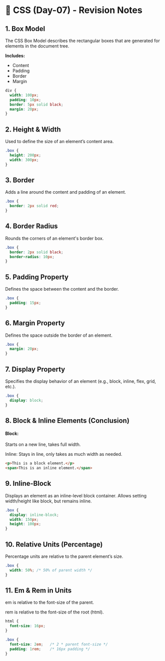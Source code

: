 # 📘 CSS (Day-07) - Revision Notes

## 1. Box Model
The CSS Box Model describes the rectangular boxes that are generated for elements in the document tree.

**Includes:**
- Content
- Padding
- Border
- Margin

```css
div {
  width: 100px;
  padding: 10px;
  border: 5px solid black;
  margin: 20px;
}
```
## 2. Height & Width
Used to define the size of an element’s content area.

```css
.box {
  height: 200px;
  width: 300px;
}
```
## 3. Border
Adds a line around the content and padding of an element.

```css
.box {
  border: 2px solid red;
}
```
## 4. Border Radius
Rounds the corners of an element's border box.

```css
.box {
  border: 2px solid black;
  border-radius: 10px;
}
```
## 5. Padding Property
Defines the space between the content and the border.

```css
.box {
  padding: 15px;
}
```
## 6. Margin Property
Defines the space outside the border of an element.

```css
.box {
  margin: 20px;
}
```
## 7. Display Property
Specifies the display behavior of an element (e.g., block, inline, flex, grid, etc.).

```css
.box {
  display: block;
}
```
## 8. Block & Inline Elements (Conclusion)
#### Block:
   Starts on a new line, takes full width.

Inline: Stays in line, only takes as much width as needed.

```html
<p>This is a block element.</p>
<span>This is an inline element.</span>
```
## 9. Inline-Block
Displays an element as an inline-level block container. Allows setting width/height like block, but remains inline.

```css
.box {
  display: inline-block;
  width: 150px;
  height: 100px;
}
```
## 10. Relative Units (Percentage)
Percentage units are relative to the parent element’s size.

```css
.box {
  width: 50%; /* 50% of parent width */
}
```
## 11. Em & Rem in Units
em is relative to the font-size of the parent.

rem is relative to the font-size of the root (html).

```css
html {
  font-size: 16px;
}

.box {
  font-size: 2em;   /* 2 * parent font-size */
  padding: 1rem;    /* 16px padding */
}
```